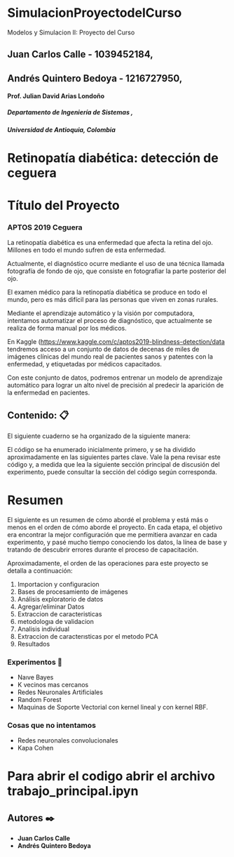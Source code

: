# SimulacionProyectodelCurso
Modelos y Simulacion II: Proyecto del Curso


## Juan Carlos Calle - 1039452184,
## Andrés Quintero Bedoya - 1216727950,
#### Prof. Julian David Arias Londoño
##### Departamento de Ingeniería de Sistemas ,
##### Universidad de Antioquia, Colombia

# Retinopatía diabética: detección de ceguera

# Título del Proyecto

### APTOS 2019 Ceguera

La retinopatía diabética es una enfermedad que afecta la retina del ojo. Millones en todo el mundo sufren de esta enfermedad.

Actualmente, el diagnóstico ocurre mediante el uso de una técnica llamada fotografía de fondo de ojo, que consiste en fotografiar la parte posterior del ojo.

El examen médico para la retinopatía diabética se produce en todo el mundo, pero es más difícil para las personas que viven en zonas rurales.

Mediante el aprendizaje automático y la visión por computadora, intentamos automatizar el proceso de diagnóstico, que actualmente se realiza de forma manual por los médicos. 

En Kaggle (https://www.kaggle.com/c/aptos2019-blindness-detection/data  tendremos acceso a un conjunto de datos de decenas de miles de imágenes clínicas del mundo real de pacientes sanos y patentes con la enfermedad, y etiquetadas por médicos capacitados.

Con este conjunto de datos, podremos entrenar un modelo de aprendizaje automático para lograr un alto nivel de precisión al predecir la aparición de la enfermedad en pacientes.


## Contenido: 📋

El siguiente cuaderno se ha organizado de la siguiente manera:

El código se ha enumerado inicialmente primero, y se ha dividido aproximadamente en las siguientes partes clave. Vale la pena revisar este código y, a medida que lea la siguiente sección principal de discusión del experimento, puede consultar la sección del código según corresponda.

# Resumen

El siguiente es un resumen de cómo abordé el problema y está más o menos en el orden de cómo aborde el proyecto. En cada etapa, el objetivo era encontrar la mejor configuración que me permitiera avanzar en cada experimento, y pasé mucho tiempo conociendo los datos, la línea de base y tratando de descubrir errores durante el proceso de capacitación.

Aproximadamente, el orden de las operaciones para este proyecto se detalla a continuación:

1. Importacion y configuracion
2. Bases de procesamiento de imágenes
3. Análisis exploratorio de datos
4. Agregar/eliminar Datos
5. Extraccion de caracteristicas
6. metodologıa de validacion
7. Analisis individual
8. Extraccion de caracterısticas por el metodo PCA
9. Resultados

### Experimentos 🔧


*   Naıve Bayes
*   K vecinos mas cercanos
*   Redes Neuronales Artificiales
*   Random Forest
*   Maquinas de Soporte Vectorial con kernel lineal y con kernel RBF.



### Cosas que no intentamos

-   Redes neuronales convolucionales
-   Kapa Cohen

# Para abrir el codigo abrir el archivo trabajo_principal.ipyn

## Autores ✒️
* **Juan Carlos Calle** 
* **Andrés Quintero Bedoya** 
